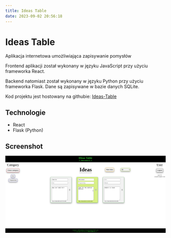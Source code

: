 ```yaml
---
title: Ideas Table
date: 2023-09-02 20:56:18
---
```


# Ideas Table

Aplikacja internetowa umożliwiająca zapisywanie pomysłów

Frontend aplikacji został wykonany w języku JavaScript przy użyciu frameworka React.

Backend natomiast został wykonany w języku Python przy użyciu frameworka Flask. Dane są zapisywane w bazie danych SQLite.

Kod projektu jest hostowany na githubie: [Ideas-Table](https://github.com/Sidewinder22/ideas-table)

## Technologie

- React
- Flask (Python)

## Screenshot

![ideas_table_screenshot](/assets/images/ideas_table_screenshot.png)
